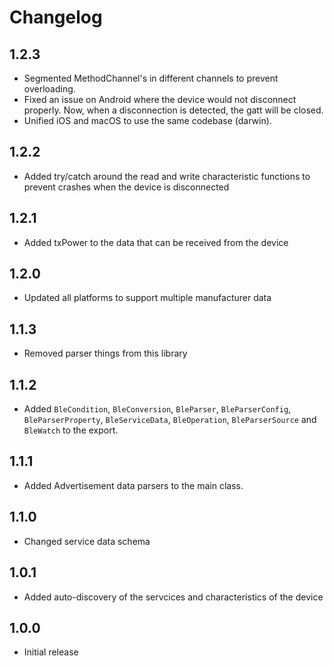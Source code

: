 # Changelog

## 1.2.3

- Segmented MethodChannel's in different channels to prevent overloading.
- Fixed an issue on Android where the device would not disconnect properly. Now, when a disconnection is detected, the gatt will be closed.
- Unified iOS and macOS to use the same codebase (darwin).

## 1.2.2

- Added try/catch around the read and write characteristic functions to prevent crashes when the device is disconnected

## 1.2.1

- Added txPower to the data that can be received from the device

## 1.2.0

- Updated all platforms to support multiple manufacturer data

## 1.1.3

- Removed parser things from this library

## 1.1.2

- Added `BleCondition`, `BleConversion`, `BleParser`, `BleParserConfig`, `BleParserProperty`, `BleServiceData`, `BleOperation`, `BleParserSource` and `BleWatch` to the export.

## 1.1.1

- Added Advertisement data parsers to the main class.

## 1.1.0

- Changed service data schema

## 1.0.1

- Added auto-discovery of the servcices and characteristics of the device

## 1.0.0

- Initial release
